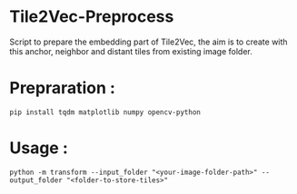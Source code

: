 # Tile2Vec-Preprocess
Script to prepare the embedding part of Tile2Vec, the aim is to create with this anchor, neighbor and distant tiles from existing image folder.

# Prepraration :
```
pip install tqdm matplotlib numpy opencv-python
```

# Usage :
```
python -m transform --input_folder "<your-image-folder-path>" --output_folder "<folder-to-store-tiles>"
```